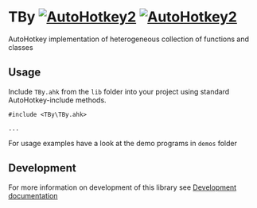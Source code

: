 # TBy [![AutoHotkey2](https://img.shields.io/badge/Language-AutoHotkey2-red.svg)](https://autohotkey.com/) [![AutoHotkey2](https://img.shields.io/badge/version-AutoHotkey_2.0.a122-orange)](https://www.autohotkey.com/download/2.0/AutoHotkey_2.0-a122-f595abc2.zip)

AutoHotkey implementation of heterogeneous collection of functions and classes


## Usage 

Include `TBy.ahk` from the `lib` folder into your project using standard AutoHotkey-include methods.

```autohotkey
#include <TBy\TBy.ahk>

...
```

For usage examples have a look at the demo programs in `demos` folder

## Development

For more information on development of this library see [Development documentation](develop.md)
